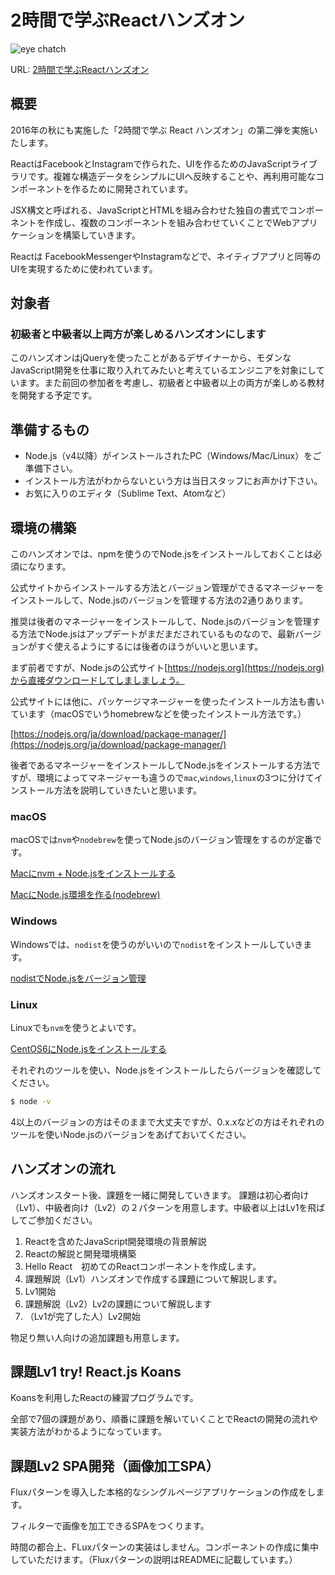 # 2時間で学ぶReactハンズオン

![eye chatch](https://connpass-tokyo.s3.amazonaws.com/thumbs/94/3c/943c29cb41ca6c12e4caa8b148ac6bc1.png)

URL: [2時間で学ぶReactハンズオン](https://sha.connpass.com/event/53105/)

## 概要

2016年の秋にも実施した「2時間で学ぶ React ハンズオン」の第二弾を実施いたします。

ReactはFacebookとInstagramで作られた、UIを作るためのJavaScriptライブラリです。複雑な構造データをシンプルにUIへ反映することや、再利用可能なコンポーネントを作るために開発されています。

JSX構文と呼ばれる、JavaScriptとHTMLを組み合わせた独自の書式でコンポーネントを作成し、複数のコンポーネントを組み合わせていくことでWebアプリケーションを構築していきます。

Reactは FacebookMessengerやInstagramなどで、ネイティブアプリと同等のUIを実現するために使われています。

## 対象者

### 初級者と中級者以上両方が楽しめるハンズオンにします

このハンズオンはjQueryを使ったことがあるデザイナーから、モダンなJavaScript開発を仕事に取り入れてみたいと考えているエンジニアを対象にしています。また前回の参加者を考慮し、初級者と中級者以上の両方が楽しめる教材を開発する予定です。

## 準備するもの

- Node.js（v4以降）がインストールされたPC（Windows/Mac/Linux）をご準備下さい。
- インストール方法がわからないという方は当日スタッフにお声かけ下さい。
- お気に入りのエディタ（Sublime Text、Atomなど）

## 環境の構築

このハンズオンでは、npmを使うのでNode.jsをインストールしておくことは必須になります。

公式サイトからインストールする方法とバージョン管理ができるマネージャーをインストールして、Node.jsのバージョンを管理する方法の2通りあります。

推奨は後者のマネージャーをインストールして、Node.jsのバージョンを管理する方法でNode.jsはアップデートがまだまだされているものなので、最新バージョンがすぐ使えるようにするには後者のほうがいいと思います。

まず前者ですが、Node.jsの公式サイト[https://nodejs.org](https://nodejs.org)から直接ダウンロードしてしましましょう。

公式サイトには他に、パッケージマネージャーを使ったインストール方法も書いています（macOSでいうhomebrewなどを使ったインストール方法です。）

[https://nodejs.org/ja/download/package-manager/](https://nodejs.org/ja/download/package-manager/)

後者であるマネージャーをインストールしてNode.jsをインストールする方法ですが、環境によってマネージャーも違うので`mac`,`windows`,`linux`の3つに分けてインストール方法を説明していきたいと思います。

### macOS

macOSでは`nvm`や`nodebrew`を使ってNode.jsのバージョン管理をするのが定番です。

[Macにnvm + Node.jsをインストールする](http://qiita.com/dribble13/items/e895208727c85ef9bc52)

[MacにNode.js環境を作る(nodebrew)](http://qiita.com/saekis/items/d580d1c2ae4f32a6ae99)


### Windows

Windowsでは、`nodist`を使うのがいいので`nodist`をインストールしていきます。

[nodistでNode.jsをバージョン管理](http://qiita.com/satoyan419/items/56e0b5f35912b9374305)

### Linux

Linuxでも`nvm`を使うとよいです。

[CentOS6にNode.jsをインストールする](http://qiita.com/ozawan/items/86ca7551d59005128892)

それぞれのツールを使い、Node.jsをインストールしたらバージョンを確認してください。

```bash
$ node -v
```

4以上のバージョンの方はそのままで大丈夫ですが、0.x.xなどの方はそれぞれのツールを使いNode.jsのバージョンをあげておいてください。

## ハンズオンの流れ

ハンズオンスタート後、課題を一緒に開発していきます。 課題は初心者向け（Lv1）、中級者向け（Lv2）の２パターンを用意します。中級者以上はLv1を飛ばしてご参加ください。

1. Reactを含めたJavaScript開発環境の背景解説
2. Reactの解説と開発環境構築
3. Hello React　初めてのReactコンポーネントを作成します。
4. 課題解説（Lv1）ハンズオンで作成する課題について解説します。
5. Lv1開始
6. 課題解説（Lv2）Lv2の課題について解説します
7. （Lv1が完了した人）Lv2開始

物足り無い人向けの追加課題も用意します。

## 課題Lv1 try! React.js Koans

Koansを利用したReactの練習プログラムです。

全部で7個の課題があり、順番に課題を解いていくことでReactの開発の流れや実装方法がわかるようになっています。


## 課題Lv2 SPA開発（画像加工SPA）

Fluxパターンを導入した本格的なシングルページアプリケーションの作成をします。

フィルターで画像を加工できるSPAをつくります。

時間の都合上、FLuxパターンの実装はしません。コンポーネントの作成に集中していただけます。（Fluxパターンの説明はREADMEに記載しています。）